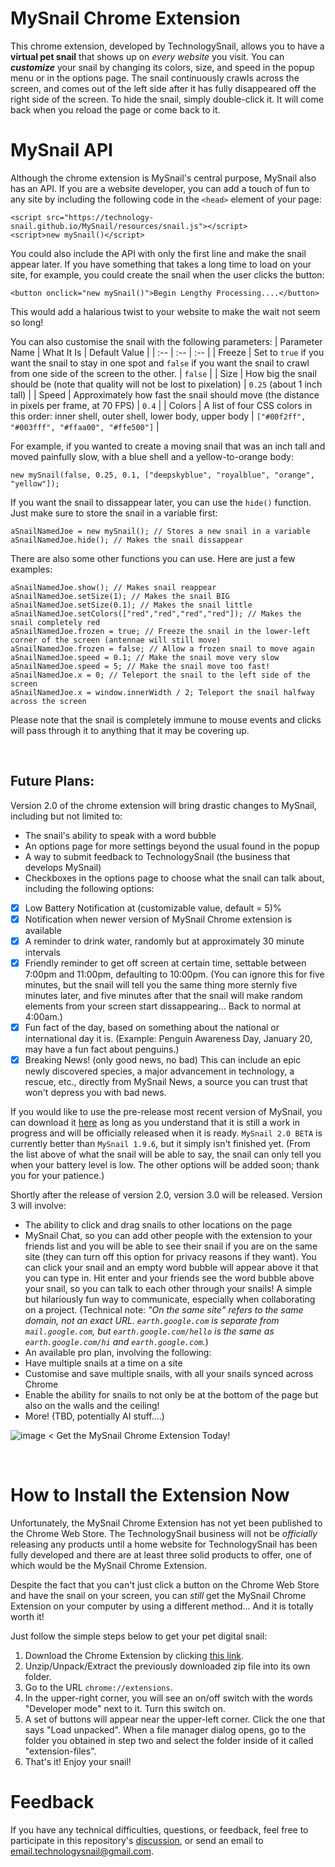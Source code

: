 # MySnail Chrome Extension
This chrome extension, developed by TechnologySnail, allows you to have a **virtual pet snail** that shows up on _every website_ you visit.  You can **_customize_** your snail by changing its colors, size, and speed in the popup menu or in the options page.  The snail continuously crawls across the screen, and comes out of the left side after it has fully disappeared off the right side of the screen.  To hide the snail, simply double-click it.  It will come back when you reload the page or come back to it.

# MySnail API
Although the chrome extension is MySnail's central purpose, MySnail also has an API.  If you are a website developer, you can add a touch of fun to any site by including the following code in the `<head>` element of your page:
```
<script src="https://technology-snail.github.io/MySnail/resources/snail.js"></script>
<script>new mySnail()</script>
```
You could also include the API with only the first line and make the snail appear later.  If you have something that takes a long time to load on your site, for example, you could create the snail when the user clicks the button:
```
<button onclick="new mySnail()">Begin Lengthy Processing....</button>
```
This would add a halarious twist to your website to make the wait not seem so long!

You can also customise the snail with the following parameters:
| Parameter Name | What It Is | Default Value |
| :-- | :-- | :-- |
| Freeze | Set to `true` if you want the snail to stay in one spot and `false` if you want the snail to crawl from one side of the screen to the other. | `false` |
| Size | How big the snail should be (note that quality will not be lost to pixelation) | `0.25` (about 1 inch tall) |
| Speed | Approximately how fast the snail should move (the distance in pixels per frame, at 70 FPS) | `0.4` |
| Colors | A list of four CSS colors in this order: inner shell, outer shell, lower body, upper body | `["#00f2ff", "#003fff", "#ffaa00", "#ffe500"]` |

For example, if you wanted to create a moving snail that was an inch tall and moved painfully slow, with a blue shell and a yellow-to-orange body:
```
new mySnail(false, 0.25, 0.1, ["deepskyblue", "royalblue", "orange", "yellow"]);
```
If you want the snail to dissappear later, you can use the `hide()` function.  Just make sure to store the snail in a variable first:
```
aSnailNamedJoe = new mySnail(); // Stores a new snail in a variable
aSnailNamedJoe.hide(); // Makes the snail dissappear
```
There are also some other functions you can use.  Here are just a few examples:
```
aSnailNamedJoe.show(); // Makes snail reappear
aSnailNamedJoe.setSize(1); // Makes the snail BIG
aSnailNamedJoe.setSize(0.1); // Makes the snail little
aSnailNamedJoe.setColors(["red","red","red","red"]); // Makes the snail completely red
aSnailNamedJoe.frozen = true; // Freeze the snail in the lower-left corner of the screen (antennae will still move)
aSnailNamedJoe.frozen = false; // Allow a frozen snail to move again
aSnailNamedJoe.speed = 0.1; // Make the snail move very slow
aSnailNamedJoe.speed = 5; // Make the snail move too fast!
aSnailNamedJoe.x = 0; // Teleport the snail to the left side of the screen
aSnailNamedJoe.x = window.innerWidth / 2; Teleport the snail halfway across the screen
```
Please note that the snail is completely immune to mouse events and clicks will pass through it to anything that it may be covering up.

<br>

## Future Plans:
Version 2.0 of the chrome extension will bring drastic changes to MySnail, including but not limited to:
 - The snail's ability to speak with a word bubble
 - An options page for more settings beyond the usual found in the popup
 - A way to submit feedback to TechnologySnail (the business that develops MySnail)
 - Checkboxes in the options page to choose what the snail can talk about, including the following options:
  - [x] Low Battery Notification at (customizable value, default = 5)%
  - [x] Notification when newer version of MySnail Chrome extension is available
  - [x] A reminder to drink water, randomly but at approximately 30 minute intervals
  - [x] Friendly reminder to get off screen at certain time, settable between 7:00pm and 11:00pm, defaulting to 10:00pm.  (You can ignore this for five minutes, but the snail will tell you the same thing more sternly five minutes later, and five minutes after that the snail will make random elements from your screen start dissappearing... Back to normal at 4:00am.)
  - [x] Fun fact of the day, based on something about the national or international day it is. (Example: Penguin Awareness Day, January 20, may have a fun fact about penguins.)
  - [x] Breaking News! (only good news, no bad)  This can include an epic newly discovered species, a major advancement in technology, a rescue, etc., directly from MySnail News, a source you can trust that won't depress you with bad news.

If you would like to use the pre-release most recent version of MySnail, you can download it [here](https://github.com/Technology-Snail/MySnail-Chrome-Extension/archive/refs/heads/speaking-snail.zip) as long as you understand that it is still a work in progress and will be officially released when it is ready.  `MySnail 2.0 BETA` is currently better than `MySnail 1.9.6`, but it simply isn't finished yet. (From the list above of what the snail will be able to say, the snail can only tell you when your battery level is low.  The other options will be added soon; thank you for your patience.)

Shortly after the release of version 2.0, version 3.0 will be released.  Version 3 will involve:
 - The ability to click and drag snails to other locations on the page
 - MySnail Chat, so you can add other people with the extension to your friends list and you will be able to see their snail if you are on the same site (they can turn off this option for privacy reasons if they want).  You can click your snail and an empty word bubble will appear above it that you can type in.  Hit enter and your friends see the word bubble above your snail, so you can talk to each other through your snails!  A simple but hilariously fun way to communicate, especially when collaborating on a project.  (Technical note: _"On the same site" refers to the same domain, not an exact URL.  `earth.google.com` is separate from `mail.google.com`, but `earth.google.com/hello` is the same as `earth.google.com/hi` and `earth.google.com`._)
 - An available pro plan, involving the following:
 - Have multiple snails at a time on a site
 - Customise and save multiple snails, with all your snails synced across Chrome
 - Enable the ability for snails to not only be at the bottom of the page but also on the walls and the ceiling!
 - More! (TBD, potentially AI stuff....)


![image](https://github.com/Technology-Snail/MySnail-Chrome-Extension/assets/71152561/43caed6d-1d88-4cc8-a7e9-386b4daccbff)
< Get the MySnail Chrome Extension Today!

<br>

# How to Install the Extension Now

Unfortunately, the MySnail Chrome Extension has not yet been published to the Chrome Web Store.  The TechnologySnail business will not be _officially_ releasing any products until a home website for TechnologySnail has been fully developed and there are at least three solid products to offer, one of which would be the MySnail Chrome Extension.

Despite the fact that you can't just click a button on the Chrome Web Store and have the snail on your screen, you can _still_ get the MySnail Chrome Extension on your computer by using a different method... And it is totally worth it!

Just follow the simple steps below to get your pet digital snail:
 1. Download the Chrome Extension by clicking [this link](https://github.com/Technology-Snail/MySnail-Chrome-Extension/archive/refs/heads/main.zip).
 2. Unzip/Unpack/Extract the previously downloaded zip file into its own folder.
 3. Go to the URL `chrome://extensions`.
 4. In the upper-right corner, you will see an on/off switch with the words "Developer mode" next to it.  Turn this switch on.
 5. A set of buttons will appear near the upper-left corner.  Click the one that says "Load unpacked".  When a file manager dialog opens, go to the folder you obtained in step two and select the folder inside of it called "extension-files".
 6. That's it!  Enjoy your snail!

# Feedback

If you have any technical difficulties, questions, or feedback, feel free to participate in this repository's [discussion](https://github.com/Technology-Snail/MySnail-Chrome-Extension/discussions/8), or send an email to [email.technologysnail@gmail.com](https://mail.google.com/mail/u/0/?fs=1&tf=cm&source=mailto&to=email.technologysnail@gmail.com).
